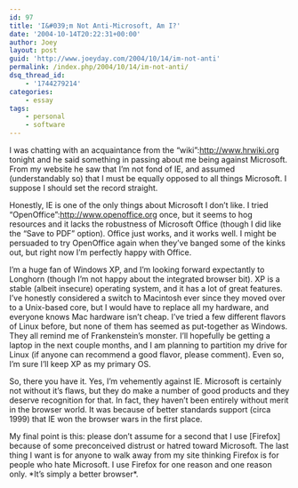 ```yaml
---
id: 97
title: 'I&#039;m Not Anti-Microsoft, Am I?'
date: '2004-10-14T20:22:31+00:00'
author: Joey
layout: post
guid: 'http://www.joeyday.com/2004/10/14/im-not-anti'
permalink: /index.php/2004/10/14/im-not-anti/
dsq_thread_id:
    - '1744279214'
categories:
    - essay
tags:
    - personal
    - software
---
```


I was chatting with an acquaintance from the “wiki”:http://www.hrwiki.org tonight and he said something in passing about me being against Microsoft. From my website he saw that I’m not fond of IE, and assumed (understandably so) that I must be equally opposed to all things Microsoft. I suppose I should set the record straight.

Honestly, IE is one of the only things about Microsoft I don’t like. I tried “OpenOffice”:http://www.openoffice.org once, but it seems to hog resources and it lacks the robustness of Microsoft Office (though I did like the “Save to PDF” option). Office just works, and it works well. I might be persuaded to try OpenOffice again when they’ve banged some of the kinks out, but right now I’m perfectly happy with Office.

I’m a huge fan of Windows XP, and I’m looking forward expectantly to Longhorn (though I’m not happy about the integrated browser bit). XP is a stable (albeit insecure) operating system, and it has a lot of great features. I’ve honestly considered a switch to Macintosh ever since they moved over to a Unix-based core, but I would have to replace all my hardware, and everyone knows Mac hardware isn’t cheap. I’ve tried a few different flavors of Linux before, but none of them has seemed as put-together as Windows. They all remind me of Frankenstein’s monster. I’ll hopefully be getting a laptop in the next couple months, and I am planning to partition my drive for Linux (if anyone can recommend a good flavor, please comment). Even so, I’m sure I’ll keep XP as my primary OS.

So, there you have it. Yes, I’m vehemently against IE. Microsoft is certainly not without it’s flaws, but they do make a number of good products and they deserve recognition for that. In fact, they haven’t been entirely without merit in the browser world. It was because of better standards support (circa 1999) that IE won the browser wars in the first place.

My final point is this: please don’t assume for a second that I use \[Firefox\] because of some preconceived distrust or hatred toward Microsoft. The last thing I want is for anyone to walk away from my site thinking Firefox is for people who hate Microsoft. I use Firefox for one reason and one reason only. \*It’s simply a better browser\*.